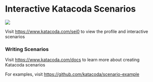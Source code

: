 # Interactive Katacoda Scenarios

[![](http://shields.katacoda.com/katacoda/sei0/count.svg)](https://www.katacoda.com/sei0 "Get your profile on Katacoda.com")

Visit https://www.katacoda.com/sei0 to view the profile and interactive scenarios

### Writing Scenarios
Visit https://www.katacoda.com/docs to learn more about creating Katacoda scenarios

For examples, visit https://github.com/katacoda/scenario-example
